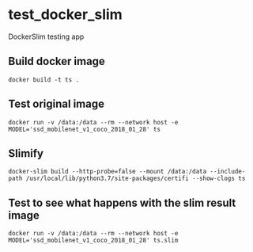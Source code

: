 # test_docker_slim
DockerSlim testing app

## Build docker image

```shell script
docker build -t ts .
```

## Test original image
```shell script
docker run -v /data:/data --rm --network host -e MODEL='ssd_mobilenet_v1_coco_2018_01_28' ts
```

## Slimify

```shell script
docker-slim build --http-probe=false --mount /data:/data --include-path /usr/local/lib/python3.7/site-packages/certifi --show-clogs ts
```

## Test to see what happens with the slim result image

```shell script
docker run -v /data:/data --rm --network host -e MODEL='ssd_mobilenet_v1_coco_2018_01_28' ts.slim
```

